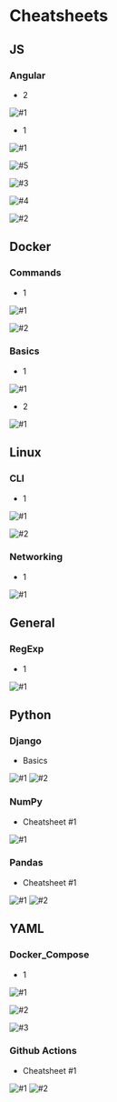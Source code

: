 
# Cheatsheets
## JS
### Angular
- 2

![#1](JS/Angular/2/1.jpg)


- 1

![#1](JS/Angular/1/1.jpg)



![#5](JS/Angular/1/5.jpg)



![#3](JS/Angular/1/3.jpg)



![#4](JS/Angular/1/4.jpg)



![#2](JS/Angular/1/2.jpg)


## Docker
### Commands
- 1

![#1](Docker/Commands/1/1.jpg)



![#2](Docker/Commands/1/2.jpg)


### Basics
- 1

![#1](Docker/Basics/1/1.jpg)


- 2

![#1](Docker/Basics/2/1.jpg)





## Linux
### CLI
- 1

![#1](Linux/CLI/1/1.jpg)



![#2](Linux/CLI/1/2.jpg)


### Networking
- 1

![#1](Linux/Networking/1/1.jpg)


## General
### RegExp
- 1

![#1](General/RegExp/1/1.jpg)





## Python
### Django
- Basics

![#1](Python/Django/Basics/1.jpg)
![#2](Python/Django/Basics/2.jpg)


### NumPy
- Cheatsheet #1

![#1](Python/NumPy/1/1.jpg)


### Pandas
- Cheatsheet #1

![#1](Python/Pandas/1/1.jpg)
![#2](Python/Pandas/1/2.jpg)





## YAML
### Docker_Compose
- 1

![#1](YAML/Docker_Compose/1/1.jpg)



![#2](YAML/Docker_Compose/1/2.jpg)



![#3](YAML/Docker_Compose/1/3.jpg)


### Github Actions
- Cheatsheet #1

![#1](YAML/Github_Actions/1/1.jpg)
![#2](YAML/Github_Actions/1/2.jpg)